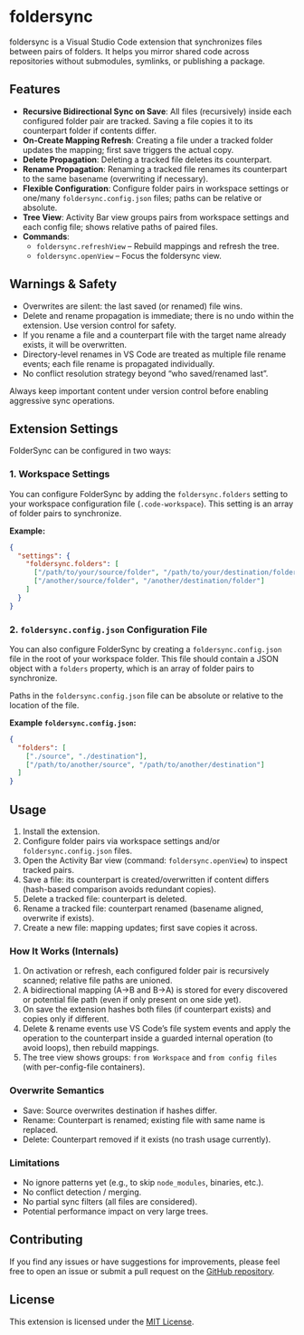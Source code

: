 # foldersync

foldersync is a Visual Studio Code extension that synchronizes files between pairs of folders. It helps you mirror shared code across repositories without submodules, symlinks, or publishing a package.

## Features

- **Recursive Bidirectional Sync on Save**: All files (recursively) inside each configured folder pair are tracked. Saving a file copies it to its counterpart folder if contents differ.
- **On-Create Mapping Refresh**: Creating a file under a tracked folder updates the mapping; first save triggers the actual copy.
- **Delete Propagation**: Deleting a tracked file deletes its counterpart.
- **Rename Propagation**: Renaming a tracked file renames its counterpart to the same basename (overwriting if necessary).
- **Flexible Configuration**: Configure folder pairs in workspace settings or one/many `foldersync.config.json` files; paths can be relative or absolute.
- **Tree View**: Activity Bar view groups pairs from workspace settings and each config file; shows relative paths of paired files.
- **Commands**:
  - `foldersync.refreshView` – Rebuild mappings and refresh the tree.
  - `foldersync.openView` – Focus the foldersync view.

## Warnings & Safety

- Overwrites are silent: the last saved (or renamed) file wins.
- Delete and rename propagation is immediate; there is no undo within the extension. Use version control for safety.
- If you rename a file and a counterpart file with the target name already exists, it will be overwritten.
- Directory-level renames in VS Code are treated as multiple file rename events; each file rename is propagated individually.
- No conflict resolution strategy beyond “who saved/renamed last”.

Always keep important content under version control before enabling aggressive sync operations.

## Extension Settings

FolderSync can be configured in two ways:

### 1. Workspace Settings

You can configure FolderSync by adding the `foldersync.folders` setting to your workspace configuration file (`.code-workspace`). This setting is an array of folder pairs to synchronize.

**Example:**

```json
{
  "settings": {
    "foldersync.folders": [
      ["/path/to/your/source/folder", "/path/to/your/destination/folder"],
      ["/another/source/folder", "/another/destination/folder"]
    ]
  }
}
```

### 2. `foldersync.config.json` Configuration File

You can also configure FolderSync by creating a `foldersync.config.json` file in the root of your workspace folder. This file should contain a JSON object with a `folders` property, which is an array of folder pairs to synchronize.

Paths in the `foldersync.config.json` file can be absolute or relative to the location of the file.

**Example `foldersync.config.json`:**

```json
{
  "folders": [
    ["./source", "./destination"],
    ["/path/to/another/source", "/path/to/another/destination"]
  ]
}
```

## Usage

1. Install the extension.
2. Configure folder pairs via workspace settings and/or `foldersync.config.json` files.
3. Open the Activity Bar view (command: `foldersync.openView`) to inspect tracked pairs.
4. Save a file: its counterpart is created/overwritten if content differs (hash-based comparison avoids redundant copies).
5. Delete a tracked file: counterpart is deleted.
6. Rename a tracked file: counterpart renamed (basename aligned, overwrite if exists).
7. Create a new file: mapping updates; first save copies it across.

### How It Works (Internals)

1. On activation or refresh, each configured folder pair is recursively scanned; relative file paths are unioned.
2. A bidirectional mapping (A→B and B→A) is stored for every discovered or potential file path (even if only present on one side yet).
3. On save the extension hashes both files (if counterpart exists) and copies only if different.
4. Delete & rename events use VS Code’s file system events and apply the operation to the counterpart inside a guarded internal operation (to avoid loops), then rebuild mappings.
5. The tree view shows groups: `from Workspace` and `from config files` (with per-config-file containers).

### Overwrite Semantics

- Save: Source overwrites destination if hashes differ.
- Rename: Counterpart is renamed; existing file with same name is replaced.
- Delete: Counterpart removed if it exists (no trash usage currently).

### Limitations

- No ignore patterns yet (e.g., to skip `node_modules`, binaries, etc.).
- No conflict detection / merging.
- No partial sync filters (all files are considered).
- Potential performance impact on very large trees.

## Contributing

If you find any issues or have suggestions for improvements, please feel free to open an issue or submit a pull request on the [GitHub repository](https://github.com/fedeholc/foldersync).

## License

This extension is licensed under the [MIT License](LICENSE).
